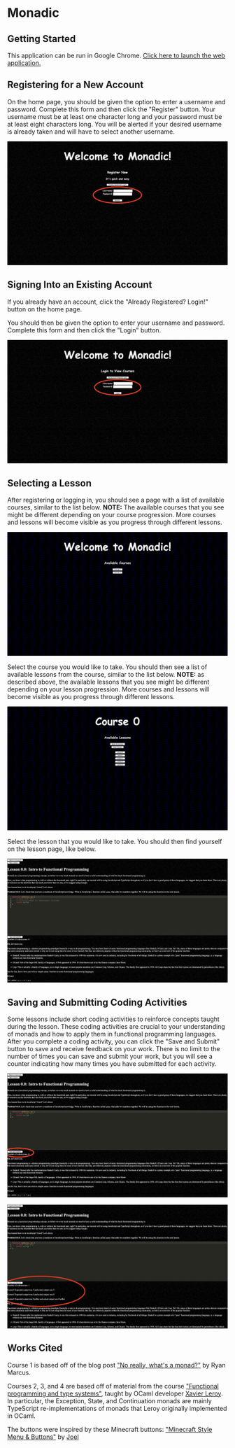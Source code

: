 # Monadic

## Getting Started
This application can be run in Google Chrome. 
[Click here to launch the web application.](https://jhumonadic.herokuapp.com/)

## Registering for a New Account
On the home page, you should be given the option to enter a username and password. Complete this form and then click the 
"Register" button. Your username must be at least one character long and your password must be at least eight characters
long. You will be alerted if your desired username is already taken and will have to select another username.

![](docs/register.png)

## Signing Into an Existing Account
If you already have an account, click the "Already Registered? Login!" button on the home page. 

You should then be given the option to enter your username and password. Complete this form and then click the "Login" 
button.

![](docs/signin2.png)

## Selecting a Lesson
After registering or logging in, you should see a page with a list of available courses, similar to the list below. 
**NOTE:** The available courses that you see might be different depending on your course progression. More courses and 
lessons will become visible as you progress through different lessons. 

![](docs/lessonselection1.png)

Select the course you would like to take. You should then see a list of available lessons from the course, similar to 
the list below. **NOTE:** as described above, the available lessons that you see might be different depending on your 
lesson progression. More courses and lessons will become visible as you progress through different lessons. 

![](docs/lessonselection2.png)

Select the lesson that you would like to take. You should then find yourself on the lesson page, like below.

![](docs/lessonselection3.png)

## Saving and Submitting Coding Activities
Some lessons include short coding activities to reinforce concepts taught during the lesson. These coding activities are
crucial to your understanding of monads and how to apply them in functional programming languages. After you complete a
coding activity, you can click the "Save and Submit" button to save and receive feedback on your work. There is no limit
to the number of times you can save and submit your work, but you will see a counter indicating how many times you have
submitted for each activity. 

![](docs/activities1.png)

![](docs/activities2.png)

## Works Cited

Course 1 is based off of the blog post ["No really, what's a monad?"](https://rmarcus.info/blog/2016/12/14/monads.html) by Ryan Marcus.

Courses 2, 3, and 4 are based off of material from the course ["Functional programming and type systems"](https://xavierleroy.org/mpri/2-4/), taught by OCaml developer [Xavier Leroy](https://xavierleroy.org/teaching.html). In particular, the Exception, State, and Continuation monads are mainly TypeScript re-implementations of monads that Leroy originally implemented in OCaml.

The buttons were inspired by these Minecraft buttons: ["Minecraft Style Menu & Buttons"](https://codepen.io/joexmdq/pen/EOMLzg) by [Joel](https://codepen.io/joexmdq)
